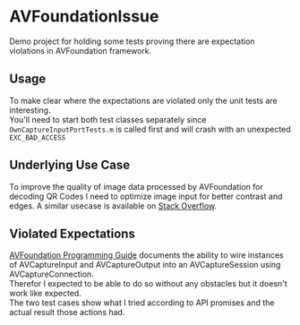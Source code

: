 # AVFoundationIssue
Demo project for holding some tests proving there are expectation violations in AVFoundation framework.

## Usage
To make clear where the expectations are violated only the unit tests are interesting.  
You'll need to start both test classes separately since `OwnCaptureInputPortTests.m` is called first and will crash with an unexpected `EXC_BAD_ACCESS`

## Underlying Use Case
To improve the quality of image data processed by AVFoundation for decoding QR Codes I need to optimize image input for better contrast and edges. A similar usecase is available on [Stack Overflow](http://stackoverflow.com/questions/41698062/reading-low-contrast-3d-printed-qr-codes-with-android).

## Violated Expectations
[AVFoundation Programming Guide](https://developer.apple.com/library/content/documentation/AudioVideo/Conceptual/AVFoundationPG/Articles/04_MediaCapture.html#//apple_ref/doc/uid/TP40010188-CH5-SW2) documents the ability to wire instances of AVCaptureInput and AVCaptureOutput into an AVCaptureSession using AVCaptureConnection.  
Therefor I expected to be able to do so without any obstacles but it doesn't work like expected.  
The two test cases show what I tried according to API promises and the actual result those actions had.
